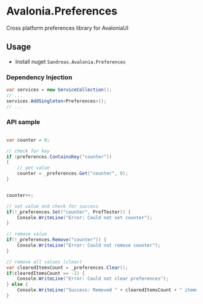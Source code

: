 # Avalonia.Preferences
Cross platform preferences library for AvaloniaUI


## Usage

- Install nuget `Sandreas.Avalonia.Preferences`


### Dependency Injection

```c#
var services = new ServiceCollection();
// ...        
services.AddSingleton<Preferences>();
// ...        
```

### API sample

```c#

var counter = 0;

// check for key
if (preferences.ContainsKey("counter"))
{
    // get value
    counter = _preferences.Get("counter", 0);
}


counter++;

// set value and check for success
if(!_preferences.Set("counter", PrefTester)) {
    Console.WriteLine("Error: Could not set counter");
}

// remove value
if(!_preferences.Remove("counter")) {
    Console.WriteLine("Error: Could not remove counter");
}

// remove all values (clear)
var clearedItemsCount = _preferences.Clear();
if(clearedItemsCount == -1) {
    Console.WriteLine("Error: Could not clear preferences");
} else {
    Console.WriteLine("Success: Removed " + clearedItemsCount + " items from preferences");
}
```